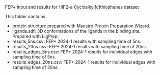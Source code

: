 FEP+ input and results for HIF2-a Cycloalkyl[c]thiophenes dataset

This folder contains:

- protein structure prepared with Maestro Protein Preparation Wizard.
- ligands.sdf: 3D conformations of the ligands in the binding site. Prepared with LigPrep.
- results_5ns.csv: FEP+ 2024-1 results with sampling time of 5ns.
- results_20ns.csv: FEP+ 2024-1 results with sampling time of 20ns.
- results_edges_5ns.csv: FEP+ 2024-1 results for individual edges with sampling time of 5ns.
- results_edges_20ns.csv: FEP+ 2024-1 results for individual edges with sampling time of 20ns.
